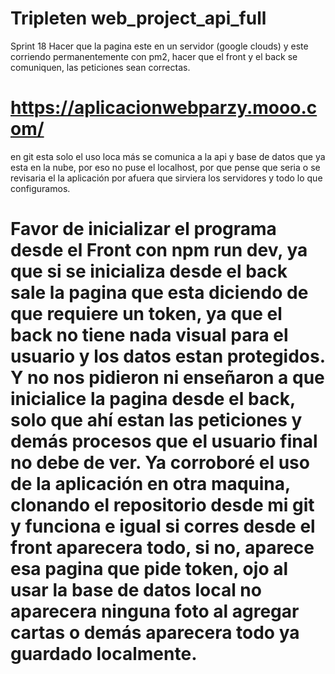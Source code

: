 # Tripleten web_project_api_full

Sprint 18
Hacer que la pagina este en un servidor (google clouds) y este corriendo permanentemente con pm2, hacer que el front y el back se comuniquen, las peticiones sean correctas.

# https://aplicacionwebparzy.mooo.com/

en git esta solo el uso loca más se comunica a la api y base de datos que ya esta en la nube, por eso no puse el localhost, por que pense que seria o se revisaria el la aplicación por afuera que sirviera los servidores y todo lo que configuramos.

# Favor de inicializar el programa desde el Front con npm run dev, ya que si se inicializa desde el back sale la pagina que esta diciendo de que requiere un token, ya que el back no tiene nada visual para el usuario y los datos estan protegidos. Y no nos pidieron ni enseñaron a que inicialice la pagina desde el back, solo que ahí estan las peticiones y demás procesos que el usuario final no debe de ver. Ya corroboré el uso de la aplicación en otra maquina, clonando el repositorio desde mi git y funciona e igual si corres desde el front aparecera todo, si no, aparece esa pagina que pide token, ojo al usar la base de datos local no aparecera ninguna foto al agregar cartas o demás aparecera todo ya guardado localmente.
